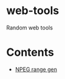 # web-tools

Random web tools

# Contents

- [NPEG range gen](https://thatrandomperson5.github.io/web-tools/npeg-range-gen/)
